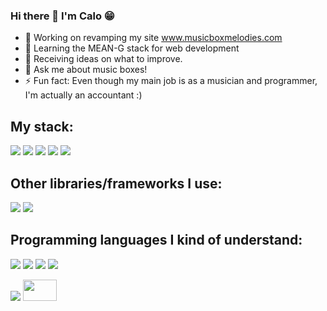 ### Hi there 👋 I'm Calo 😁

- 🔭 Working on revamping my site www.musicboxmelodies.com
- 🌱 Learning the MEAN-G stack for web development
- 🤔 Receiving ideas on what to improve.
- 💬 Ask me about music boxes!
- ⚡ Fun fact: Even though my main job is as a musician and programmer, I'm actually an accountant :)

<h2>My stack:</h2>
<p>
  <img src="https://img.shields.io/badge/-MongoDB-success">
  <img src="https://img.shields.io/badge/-Express-inactive">
  <img src="https://img.shields.io/badge/-Angular-red">
  <img src="https://img.shields.io/badge/-Node-brightgreen">
  <img src="https://img.shields.io/badge/-GraphQL-blueviolet">
</p>
<h2>Other libraries/frameworks I use:</h2>
<p>
  <img src="https://img.shields.io/badge/-ToneJs-blue">
  <img src="https://img.shields.io/badge/-Cypress-lightgrey">
 </p>
<h2>Programming languages I kind of understand:</h2>
<p>
  <img src="https://img.shields.io/badge/-Typescript-blue">
  <img src="https://img.shields.io/badge/-Python-yellow">
  <img src="https://img.shields.io/badge/-C%23-blue">
  <img src="https://img.shields.io/badge/-Lua-blueviolet">
</p>

<img src="https://img.shields.io/youtube/channel/views/UCQEtlsriU4Dvhj2DPLpfPfQ?style=social">
<img src="https://upload.wikimedia.org/wikipedia/commons/thumb/1/1a/Flag_of_Argentina.svg/1024px-Flag_of_Argentina.svg.png"  width="54" height="34">
